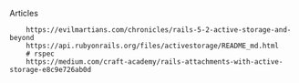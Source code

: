 Articles


        https://evilmartians.com/chronicles/rails-5-2-active-storage-and-beyond
        https://api.rubyonrails.org/files/activestorage/README_md.html
        # rspec 
        https://medium.com/craft-academy/rails-attachments-with-active-storage-e8c9e726ab0d
